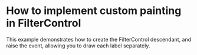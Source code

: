 # How to implement custom painting in FilterControl


<p>This example demonstrates how to create the FilterControl descendant, and raise the event, allowing you to draw each label separately.</p>

<br/>


